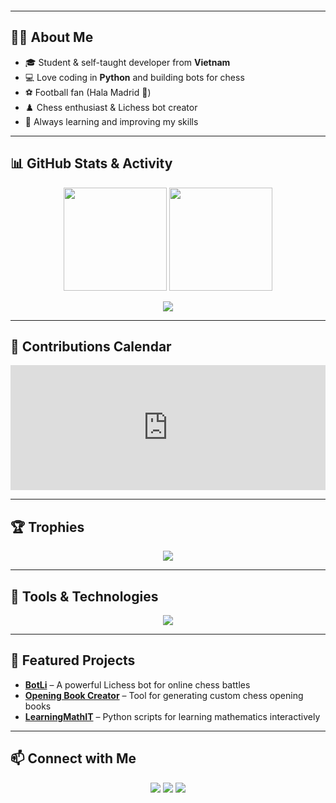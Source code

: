 <!-- Profile README -->

<p align="center">
  <img src="https://readme-typing-svg.demolab.com?font=Fira+Code&size=28&duration=3000&pause=1000&color=00F79B&center=true&vCenter=true&width=650&lines=Hi+there+👋,+I'm+Trong+Khanh!;Python+Developer+%7C+Chess+Bot+Maker;Football+and+Tech+Enthusiast;Always+Learning+New+Things" alt="" />
</p>

---

## 🧑‍💻 About Me  
- 🎓 Student & self-taught developer from **Vietnam**  
- 💻 Love coding in **Python** and building bots for chess  
- ⚽ Football fan (Hala Madrid 🤍)  
- ♟️ Chess enthusiast & Lichess bot creator  
- 🌱 Always learning and improving my skills  

---

## 📊 GitHub Stats & Activity  

<p align="center">
  <img src="https://github-readme-stats.vercel.app/api?username=MDoTrongKhanh&show_icons=true&theme=tokyonight&count_private=true" height="165" />
  <img src="https://github-readme-stats.vercel.app/api/top-langs/?username=MDoTrongKhanh&layout=compact&theme=tokyonight" height="165" />
</p>

<p align="center">
  <img src="https://github-readme-activity-graph.vercel.app/graph?username=MDoTrongKhanh&theme=react-dark&hide_border=true&area=true" />
</p>

---

## 📅 Contributions Calendar  

<p align="center">
  <iframe src="https://github.com/users/MDoTrongKhanh/contributions" frameborder="0" scrolling="no" width="100%" height="200"></iframe>
</p>

---

## 🏆 Trophies  

<p align="center">
  <img src="https://github-profile-trophy.vercel.app/?username=MDoTrongKhanh&theme=tokyonight&no-frame=true&row=1&column=6" />
</p>

---

## 🚀 Tools & Technologies  

<p align="center">
  <img src="https://skillicons.dev/icons?i=python,github,linux,vscode,docker" />
</p>

---

## 📌 Featured Projects  

- **[BotLi](https://github.com/MDoTrongKhanh/BotLi)** – A powerful Lichess bot for online chess battles  
- **[Opening Book Creator](https://github.com/MDoTrongKhanh/opening-book-creator)** – Tool for generating custom chess opening books  
- **[LearningMathIT](https://github.com/MDoTrongKhanh/LearningMathIT)** – Python scripts for learning mathematics interactively  

---

## 📫 Connect with Me  

<p align="center">
  <a href="https://github.com/MDoTrongKhanh"><img src="https://img.shields.io/badge/GitHub-MDoTrongKhanh-181717?style=for-the-badge&logo=github" /></a>
  <a href="https://discordapp.com/users/khanhduo"><img src="https://img.shields.io/badge/Discord-khanhduo-5865F2?style=for-the-badge&logo=discord" /></a>
  <a href="https://www.chess.com/member/dtk-lqa-tn-yb-12-13"><img src="https://img.shields.io/badge/Chess.com-DTK--LQA--TN--YB--12--13-81B64C?style=for-the-badge&logo=chess-dot-com" /></a>
</p>
